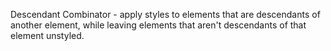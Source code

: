 Descendant Combinator - apply styles to elements that are descendants of another element, while leaving elements that aren't descendants of that element unstyled.


